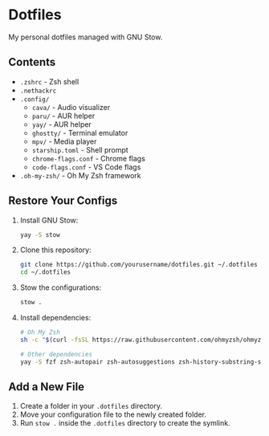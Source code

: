 # Dotfiles

My personal dotfiles managed with GNU Stow.

## Contents

- `.zshrc` - Zsh shell
- `.nethackrc`
- `.config/`
  - `cava/` - Audio visualizer
  - `paru/` - AUR helper
  - `yay/` - AUR helper
  - `ghostty/` - Terminal emulator
  - `mpv/` - Media player
  - `starship.toml` - Shell prompt
  - `chrome-flags.conf` - Chrome flags
  - `code-flags.conf` - VS Code flags
- `.oh-my-zsh/` - Oh My Zsh framework

## Restore Your Configs

1. Install GNU Stow:

   ```bash
   yay -S stow
   ```

2. Clone this repository:

   ```bash
   git clone https://github.com/yourusername/dotfiles.git ~/.dotfiles
   cd ~/.dotfiles
   ```

3. Stow the configurations:

   ```bash
   stow .
   ```

4. Install dependencies:

   ```bash
   # Oh My Zsh
   sh -c "$(curl -fsSL https://raw.githubusercontent.com/ohmyzsh/ohmyzsh/master/tools/install.sh)"

   # Other dependencies
   yay -S fzf zsh-autopair zsh-autosuggestions zsh-history-substring-search fast-syntax-highlighting starship zoxide bat xcp fd pnpm bitwarden btop lsd nvim lazygit
   ```

## Add a New File

1. Create a folder in your `.dotfiles` directory.
2. Move your configuration file to the newly created folder.
3. Run `stow .` inside the `.dotfiles` directory to create the symlink.
